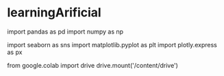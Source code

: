 # learningArificial
import pandas as pd
import numpy as np

import seaborn as sns
import matplotlib.pyplot as plt
import plotly.express as px

from google.colab import drive
drive.mount('/content/drive')
     
